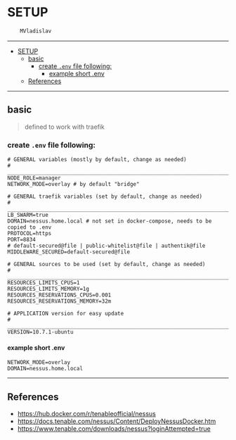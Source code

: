 # SETUP

```sh
    MVladislav
```

---

- [SETUP](#setup)
  - [basic](#basic)
    - [create `.env` file following:](#create-env-file-following)
      - [example short .env](#example-short-env)
  - [References](#references)

---

## basic

> defined to work with traefik

### create `.env` file following:

```env
# GENERAL variables (mostly by default, change as needed)
# ______________________________________________________________________________
NODE_ROLE=manager
NETWORK_MODE=overlay # by default "bridge"

# GENERAL traefik variables (set by default, change as needed)
# ______________________________________________________________________________
LB_SWARM=true
DOMAIN=nessus.home.local # not set in docker-compose, needs to be copied to .env
PROTOCOL=https
PORT=8834
# default-secured@file | public-whitelist@file | authentik@file
MIDDLEWARE_SECURED=default-secured@file

# GENERAL sources to be used (set by default, change as needed)
# ______________________________________________________________________________
RESOURCES_LIMITS_CPUS=1
RESOURCES_LIMITS_MEMORY=1g
RESOURCES_RESERVATIONS_CPUS=0.001
RESOURCES_RESERVATIONS_MEMORY=32m

# APPLICATION version for easy update
# ______________________________________________________________________________
VERSION=10.7.1-ubuntu
```

#### example short .env

```env
NETWORK_MODE=overlay
DOMAIN=nessus.home.local
```

---

## References

- <https://hub.docker.com/r/tenableofficial/nessus>
- <https://docs.tenable.com/nessus/Content/DeployNessusDocker.htm>
- <https://www.tenable.com/downloads/nessus?loginAttempted=true>
